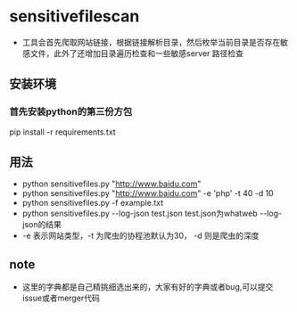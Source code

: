 # sensitivefilescan

- 工具会首先爬取网站链接，根据链接解析目录，然后枚举当前目录是否存在敏感文件，此外了还增加目录遍历检查和一些敏感server 路径检查

## 安装环境
### 首先安装python的第三份方包
pip install -r requirements.txt

## 用法

- python sensitivefiles.py "http://www.baidu.com"
- python sensitivefiles.py "http://www.baidu.com" -e 'php' -t 40 -d 10
- python sensitivefiles.py -f example.txt
- python sensitivefiles.py --log-json test.json  test.json为whatweb --log-json的结果
- -e 表示网站类型，-t 为爬虫的协程池默认为30， -d 则是爬虫的深度

## note

- 这里的字典都是自己精挑细选出来的，大家有好的字典或者bug,可以提交issue或者merger代码